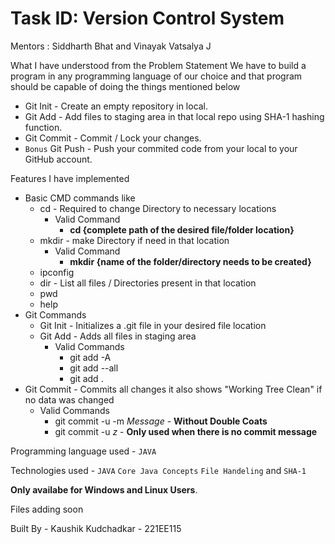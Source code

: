 # Task ID: Version Control System


Mentors : Siddharth Bhat and Vinayak Vatsalya J



What I have understood from the Problem Statement 
We have to build a program in any programming language of our choice and that program should be capable of doing the things mentioned below
* Git Init - Create an empty repository in local.
* Git Add - Add files to staging area in that local repo using SHA-1 hashing function.
* Git Commit - Commit / Lock your changes.
* `Bonus` Git Push - Push your commited code from your local to your GitHub account.


Features I have implemented 
* Basic CMD commands like
  * cd - Required to change Directory to necessary locations
    * Valid Command
      * **cd {complete path of the desired file/folder location}**
  * mkdir - make Directory if need in that location
    * Valid Command
      *  **mkdir {name of the folder/directory needs to be created}**
  * ipconfig
  * dir - List all files / Directories present in that location
  * pwd
  * help
* Git Commands
  * Git Init - Initializes a .git file in your desired file location
  * Git Add - Adds all files in staging area
    * Valid Commands
      *  git add -A
      *  git add --all
      *  git add .
* Git Commit - Commits all changes it also shows "Working Tree Clean" if no data was changed
  * Valid Commands
    * git commit -u -m   *Message*  -  **Without Double Coats**
    * git commit -u  *z*  -  **Only used when there is no commit message**



Programming language used - `JAVA` 


Technologies used - `JAVA` `Core Java Concepts` `File Handeling` and `SHA-1`

 **Only availabe for Windows and Linux Users**.

Files adding soon


Built By - Kaushik Kudchadkar - 221EE115


